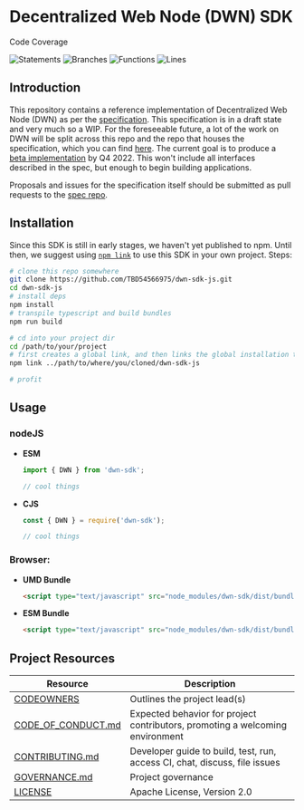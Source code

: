 # Decentralized Web Node (DWN) SDK

Code Coverage

![Statements](https://img.shields.io/badge/statements-80.47%25-yellow.svg?style=flat) ![Branches](https://img.shields.io/badge/branches-87.7%25-yellow.svg?style=flat) ![Functions](https://img.shields.io/badge/functions-81.75%25-yellow.svg?style=flat) ![Lines](https://img.shields.io/badge/lines-80.47%25-yellow.svg?style=flat)


## Introduction

This repository contains a reference implementation of Decentralized Web Node (DWN) as per the [specification](https://identity.foundation/decentralized-web-node/spec/). This specification is in a draft state and very much so a WIP. For the foreseeable future, a lot of the work on DWN will be split across this repo and the repo that houses the specification, which you can find [here](https://github.com/decentralized-identity/decentralized-web-node). The current goal is to produce a [beta implementation](https://github.com/TBD54566975/dwn-sdk-js/milestone/1) by Q4 2022. This won't include all interfaces described in the spec, but enough to begin building applications.


Proposals and issues for the specification itself should be submitted as pull requests to the [spec repo](https://github.com/decentralized-identity/decentralized-web-node).

## Installation
Since this SDK is still in early stages, we haven't yet published to npm. Until then, we suggest using [`npm link`](https://docs.npmjs.com/cli/v8/commands/npm-link) to use this SDK in your own project. Steps:
```bash
# clone this repo somewhere
git clone https://github.com/TBD54566975/dwn-sdk-js.git
cd dwn-sdk-js
# install deps
npm install
# transpile typescript and build bundles
npm run build

# cd into your project dir
cd /path/to/your/project
# first creates a global link, and then links the global installation target into your project's node_modules folder.
npm link ../path/to/where/you/cloned/dwn-sdk-js

# profit
```

## Usage

### nodeJS

- **ESM**
  ```javascript
  import { DWN } from 'dwn-sdk';

  // cool things
  ```

- **CJS**
  ```javascript
  const { DWN } = require('dwn-sdk');

  // cool things
  ```
### Browser:

- **UMD Bundle**
  ```html
  <script type="text/javascript" src="node_modules/dwn-sdk/dist/bundles/bundle.umd.js"></script>
  ```

- **ESM Bundle**
  ```html
  <script type="text/javascript" src="node_modules/dwn-sdk/dist/bundles/bundle.esm.js"></script>
  ```

## Project Resources

| Resource                                   | Description                                                                   |
| ------------------------------------------ | ----------------------------------------------------------------------------- |
| [CODEOWNERS](https://github.com/TBD54566975/dwn-sdk-js/blob/main/CODEOWNERS)                 | Outlines the project lead(s)                                                  |
| [CODE_OF_CONDUCT.md](https://github.com/TBD54566975/dwn-sdk-js/blob/main/CODE_OF_CONDUCT.md) | Expected behavior for project contributors, promoting a welcoming environment |
| [CONTRIBUTING.md](https://github.com/TBD54566975/dwn-sdk-js/blob/main/CONTRIBUTING.md)       | Developer guide to build, test, run, access CI, chat, discuss, file issues    |
| [GOVERNANCE.md](https://github.com/TBD54566975/dwn-sdk-js/blob/main/GOVERNANCE.md)           | Project governance                                                            |
| [LICENSE](https://github.com/TBD54566975/dwn-sdk-js/blob/main/LICENSE)                       | Apache License, Version 2.0                                                   |
